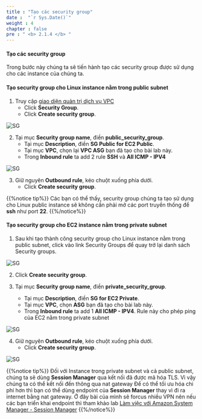 ```yaml
---
title : "Tạo các security group"
date :  "`r Sys.Date()`" 
weight : 4
chapter : false
pre : " <b> 2.1.4 </b> "
---
```


#### Tạo các security group

Trong bước này chúng ta sẽ tiến hành tạo các security group được sử dụng cho các instance của chúng ta. 

#### Tạo security group cho Linux instance nằm trong public subnet 

1. Truy cập [giao diện quản trị dịch vụ VPC](https://console.aws.amazon.com/vpc)
     + Click **Security Group**.  
     + Click **Create security group**.

![SG](/images/2.prerequisite/019-createsg.png)

2. Tại mục **Security group name**, điền **public_security_group**. 
    + Tại mục **Description**, điền **SG Public for EC2 Public**.
    + Tại mục **VPC**, chọn lại **VPC ASG** bạn đã tạo cho bài lab này.
    + Trong **Inbound rule** ta add 2 rule **SSH** và **All ICMP - IPV4**

![SG](/images/2.prerequisite/020-createsg.png)

3. Giữ nguyên **Outbound rule**, kéo chuột xuống phía dưới.
     + Click **Create security group**.

{{%notice tip%}}
Các bạn có thể thấy, security group chúng ta tạo sử dụng cho Linux public instance sẽ không cần phải mở các port truyền thống để **ssh** như port **22**.
{{%/notice%}}


#### Tạo security group cho EC2 instance nằm trong private subnet 

1. Sau khi tạo thành công security group cho Linux instance nằm trong public subnet, click vào link Security Groups để quay trở lại danh sách Security groups.

![SG](/images/2.prerequisite/021-createsg.png)

2. Click **Create security group**.

3. Tại mục **Security group name**, điền **private_security_group**. 
     + Tại mục **Description**, điền **SG for EC2 Private**.
     + Tại mục **VPC**, chọn **ASG** bạn đã tạo cho bài lab này.
     + Trong **Inbound rule** ta add 1  **All ICMP - IPV4**. Rule này cho phép ping của EC2 nằm trong private subnet

![SG](/images/2.prerequisite/022-createsg.png)

4. Giữ nguyên **Outbound rule**, kéo chuột xuống phía dưới.
     + Click **Create security group**.

![SG](/images/2.prerequisite/023-createsg.png)

{{%notice tip%}}
Đối với Instance trong private subnet và cả public subnet, chúng ta sẽ dùng  **Session Manager** qua kết nối đã được mã hóa TLS. Vì vậy chúng ta có thể kết nối đến thông qua nat gateway
Để có thể tối ưu hóa chi phí hơn thì bạn có thể dùng endpoint của **Session Manager** thay vì đi ra internet bằng nat gateway. Ở đây bài của mình sẽ forcus nhiều VPN nên nếu các bạn triển khai endpoint thì tham khảo lab [Làm việc với Amazon System Manager - Session Manager](https://000058.awsstudygroup.com/vi/)
{{%/notice%}}

